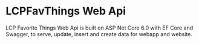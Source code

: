 # LCPFavThings Web Api

LCP Favorite Things Web Api is built on ASP Net Core 6.0 with EF Core and Swagger, to serve, update, insert and create data for webapp and website.
